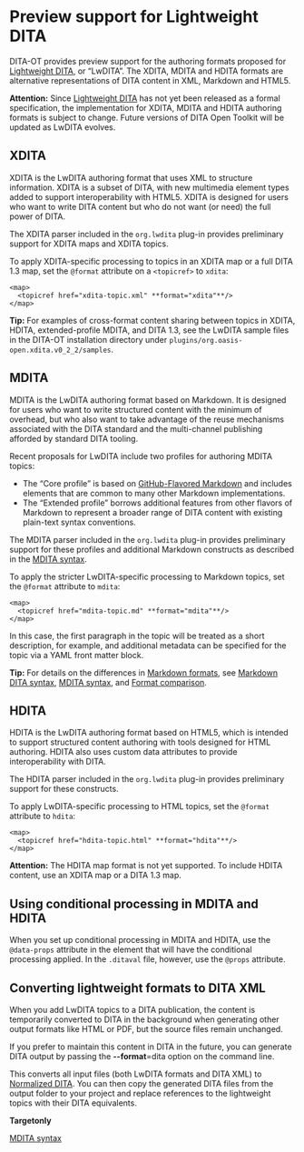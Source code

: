# Preview support for Lightweight DITA

DITA-OT provides preview support for the authoring formats proposed for [Lightweight DITA](http://docs.oasis-open.org/dita/LwDITA/v1.0/cn01/LwDITA-v1.0-cn01.pdf), or “LwDITA”. The XDITA, MDITA and HDITA formats are alternative representations of DITA content in XML, Markdown and HTML5.

**Attention:** Since [Lightweight DITA](http://docs.oasis-open.org/dita/LwDITA/v1.0/cn01/LwDITA-v1.0-cn01.pdf) has not yet been released as a formal specification, the implementation for XDITA, MDITA and HDITA authoring formats is subject to change. Future versions of DITA Open Toolkit will be updated as LwDITA evolves.

## XDITA

XDITA is the LwDITA authoring format that uses XML to structure information. XDITA is a subset of DITA, with new multimedia element types added to support interoperability with HTML5. XDITA is designed for users who want to write DITA content but who do not want \(or need\) the full power of DITA.

The XDITA parser included in the `org.lwdita` plug-in provides preliminary support for XDITA maps and XDITA topics.

To apply XDITA-specific processing to topics in an XDITA map or a full DITA 1.3 map, set the `@format` attribute on a `<topicref>` to `xdita`:

```
<map>
  <topicref href="xdita-topic.xml" **format="xdita"**/>
</map>
```

**Tip:** For examples of cross-format content sharing between topics in XDITA, HDITA, extended-profile MDITA, and DITA 1.3, see the LwDITA sample files in the DITA-OT installation directory under `plugins/org.oasis-open.xdita.v0_2_2/samples`.

## MDITA

MDITA is the LwDITA authoring format based on Markdown. It is designed for users who want to write structured content with the minimum of overhead, but who also want to take advantage of the reuse mechanisms associated with the DITA standard and the multi-channel publishing afforded by standard DITA tooling.

Recent proposals for LwDITA include two profiles for authoring MDITA topics:

-   The “Core profile” is based on [GitHub-Flavored Markdown](https://github.github.com/gfm/) and includes elements that are common to many other Markdown implementations.
-   The “Extended profile” borrows additional features from other flavors of Markdown to represent a broader range of DITA content with existing plain-text syntax conventions.

The MDITA parser included in the `org.lwdita` plug-in provides preliminary support for these profiles and additional Markdown constructs as described in the [MDITA syntax](../reference/markdown/MDITA-syntax.md).

To apply the stricter LwDITA-specific processing to Markdown topics, set the `@format` attribute to `mdita`:

```
<map>
  <topicref href="mdita-topic.md" **format="mdita"**/>
</map>
```

In this case, the first paragraph in the topic will be treated as a short description, for example, and additional metadata can be specified for the topic via a YAML front matter block.

**Tip:** For details on the differences in [Markdown formats](../reference/markdown-formats.md), see [Markdown DITA syntax](../resources/../reference/markdown/Markdown-DITA-syntax.md), [MDITA syntax](../resources/../reference/markdown/MDITA-syntax.md), and [Format comparison](../reference/markdown/Format-comparison.md).

## HDITA

HDITA is the LwDITA authoring format based on HTML5, which is intended to support structured content authoring with tools designed for HTML authoring. HDITA also uses custom data attributes to provide interoperability with DITA.

The HDITA parser included in the `org.lwdita` plug-in provides preliminary support for these constructs.

To apply LwDITA-specific processing to HTML topics, set the `@format` attribute to `hdita`:

```
<map>
  <topicref href="hdita-topic.html" **format="hdita"**/>
</map>
```

**Attention:** The HDITA map format is not yet supported. To include HDITA content, use an XDITA map or a DITA 1.3 map.

## Using conditional processing in MDITA and HDITA

When you set up conditional processing in MDITA and HDITA, use the `@data-props` attribute in the element that will have the conditional processing applied. In the `.ditaval` file, however, use the `@props` attribute.

## Converting lightweight formats to DITA XML

When you add LwDITA topics to a DITA publication, the content is temporarily converted to DITA in the background when generating other output formats like HTML or PDF, but the source files remain unchanged.

If you prefer to maintain this content in DITA in the future, you can generate DITA output by passing the **--format**=dita option on the command line.

This converts all input files \(both LwDITA formats and DITA XML\) to [Normalized DITA](dita2dita.md). You can then copy the generated DITA files from the output folder to your project and replace references to the lightweight topics with their DITA equivalents.

**Targetonly**  


[MDITA syntax](../reference/markdown/MDITA-syntax.md)

